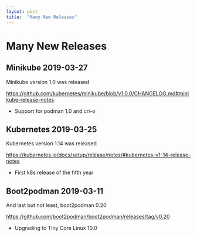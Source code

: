 ```yaml
---
layout: post
title:  "Many New Releases"
---
```


# Many New Releases

## Minikube 2019-03-27

Minikube version 1.0 was released

<https://github.com/kubernetes/minikube/blob/v1.0.0/CHANGELOG.md#minikube-release-notes>

* Support for podman 1.0 and cri-o

## Kubernetes 2019-03-25

Kubernetes version 1.14 was released

<https://kubernetes.io/docs/setup/release/notes/#kubernetes-v1-14-release-notes>

* First k8s release of the fifth year

## Boot2podman 2019-03-11

And last but not least, boot2podman 0.20

<https://github.com/boot2podman/boot2podman/releases/tag/v0.20>

* Upgrading to Tiny Core Linux 10.0
